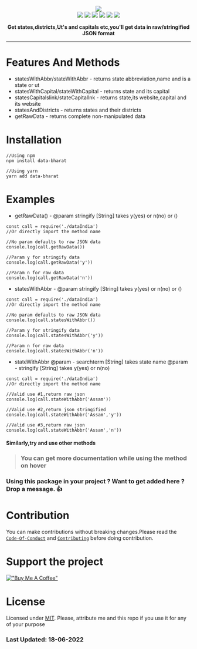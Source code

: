 <p align="center">
  <img src="https://cdn.imgpaste.net/2022/04/09/KYmZZS.md.png"/><br>
  <img src="https://img.shields.io/npm/l/data-bharat?style=flat-square"/>
  <img src="https://img.shields.io/bundlephobia/min/data-bharat?style=flat-square"/>
  <img src="https://img.shields.io/npm/v/data-bharat?style=flat-square"/>
  <img src="https://img.shields.io/npm/dm/data-bharat?style=flat-square"/>
  <img src="https://img.shields.io/jsdelivr/npm/hm/data-bharat?style=flat-square"/>
  <img src="https://img.shields.io/snyk/vulnerabilities/npm/data-bharat?style=flat-square"/>
</p>
<p align="center"><b>Get states,districts,Ut's and capitals etc,you'll get data in raw/stringified JSON format</b></p>
<hr>

# Features And Methods

- statesWithAbbr/stateWithAbbr - returns state abbreviation,name and is a state or ut
- statesWithCapital/stateWithCapital - returns state and its capital
- statesCapitalslink/stateCapitallnk - returns state,its website,capital and its website
- statesAndDistricts - returns states and their districts
- getRawData - returns complete non-manipulated data

# Installation

```
//Using npm
npm install data-bharat

//Using yarn
yarn add data-bharat
```

# Examples

- getRawData() - @param stringify [String] takes y(yes) or n(no) or ()

```
const call = require('./dataIndia')
//Or directly import the method name

//No param defaults to raw JSON data
console.log(call.getRawData())

//Param y for stringify data
console.log(call.getRawData('y'))

//Param n for raw data
console.log(call.getRawData('n'))
```

- statesWithAbbr - @param stringify [String] takes y(yes) or n(no) or ()

```
const call = require('./dataIndia')
//Or directly import the method name

//No param defaults to raw JSON data
console.log(call.statesWithAbbr())

//Param y for stringify data
console.log(call.statesWithAbbr('y'))

//Param n for raw data
console.log(call.statesWithAbbr('n'))
```

- stateWithAbbr
  @param - searchterm [String] takes state name
  @param - stringify [String] takes y(yes) or n(no)

```
const call = require('./dataIndia')
//Or directly import the method name

//Valid use #1,return raw json
console.log(call.stateWithAbbr('Assam'))

//Valid use #2,return json stringified
console.log(call.stateWithAbbr('Assam','y'))

//Valid use #3,return raw json
console.log(call.stateWithAbbr('Assam','n'))
```

#### Similarly,try and use other methods

> ### You can get more documentation while using the method on hover

### Using this package in your project ? Want to get added here ? Drop a message. 👍

# Contribution
You can make contributions without breaking changes.Please read the <a href="https://github.com/jayantur13/data-bharat/blob/master/CODE_OF_CONDUCT.md">`Code-Of-Conduct`</a> and <a href="https://github.com/jayantur13/data-bharat/blob/master/CONTRIBUTING.md">`Contributing`</a> before doing contribution.

# Support the project
[!["Buy Me A Coffee"](https://www.buymeacoffee.com/assets/img/custom_images/orange_img.png)](https://www.buymeacoffee.com/jayantur13v)

# License 
Licensed under <a href="https://github.com/jayantur13/data-bharat/blob/master/LICENSE">MIT</a>. Please, attribute me and this repo if you use it for any of your purpose

### Last Updated: 18-06-2022

